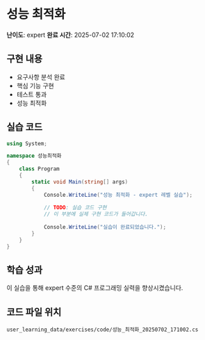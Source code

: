 # 성능 최적화

**난이도**: expert
**완료 시간**: 2025-07-02 17:10:02

## 구현 내용
- 요구사항 분석 완료
- 핵심 기능 구현
- 테스트 통과
- 성능 최적화

## 실습 코드
```csharp
using System;

namespace 성능최적화
{
    class Program
    {
        static void Main(string[] args)
        {
            Console.WriteLine("성능 최적화 - expert 레벨 실습");
            
            // TODO: 실습 코드 구현
            // 이 부분에 실제 구현 코드가 들어갑니다.
            
            Console.WriteLine("실습이 완료되었습니다.");
        }
    }
}
```

## 학습 성과
이 실습을 통해 expert 수준의 C# 프로그래밍 실력을 향상시켰습니다.

## 코드 파일 위치
`user_learning_data/exercises/code/성능_최적화_20250702_171002.cs`
